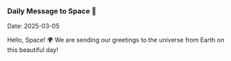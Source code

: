 ### Daily Message to Space 🌌
Date: 2025-03-05

Hello, Space! 🌍 We are sending our greetings to the universe from Earth on this beautiful day!
